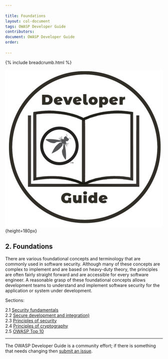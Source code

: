 ```yaml
---

title: Foundations
layout: col-document
tags: OWASP Developer Guide
contributors:
document: OWASP Developer Guide
order:

---
```


{% include breadcrumb.html %}

![Developer guide logo](../../assets/images/dg_logo.png "OWASP Developer Guide"){height=180px}

## 2. Foundations

There are various foundational concepts and terminology that are commonly used in software security.
Although many of these concepts are complex to implement and are based on heavy-duty theory,
the principles are often fairly straight forward and are accessible for every software engineer.
A reasonable grasp of these foundational concepts allows development teams to understand and implement
software security for the application or system under development.

Sections:

2.1 [Security fundamentals](#security-fundamentals)  
2.2 [Secure development and integration)](#secure-development-and-integration)  
2.3 [Principles of security](#principles-of-security)  
2.4 [Principles of cryptography](#principles-of-cryptography)  
2.5 [OWASP Top 10](#owasp-top-ten)  

----

The OWASP Developer Guide is a community effort; if there is something that needs changing then [submit an issue][issue0400].

[issue0400]: https://github.com/OWASP/www-project-developer-guide/issues/new?labels=enhancement&template=request.md&title=Update:%2004-foundations/00-toc
